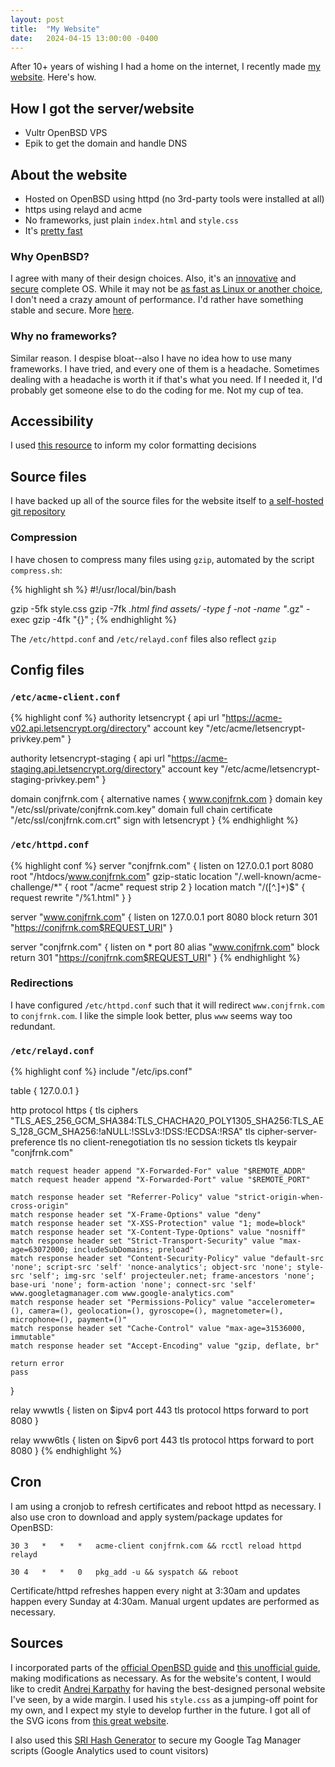 ```yaml
---
layout: post
title:  "My Website"
date:   2024-04-15 13:00:00 -0400
---
```

After 10+ years of wishing I had a home on the internet, I recently made [my website][cf-website]. Here's how.

## How I got the server/website
- Vultr OpenBSD VPS
- Epik to get the domain and handle DNS

## About the website
- Hosted on OpenBSD using httpd (no 3rd-party tools were installed at all)
- https using relayd and acme
- No frameworks, just plain `index.html` and `style.css`
- It's [pretty fast][website-speed]

### Why OpenBSD?
I agree with many of their design choices. Also, it's an [innovative][openbsd-innovations] and [secure][openbsd-security] complete OS. While it may not be [as fast as Linux or another choice][openbsd-performance], I don't need a crazy amount of performance. I'd rather have something stable and secure. More [here][openbsd-rocks].

### Why no frameworks?
Similar reason. I despise bloat--also I have no idea how to use many frameworks. I have tried, and every one of them is a headache. Sometimes dealing with a headache is worth it if that's what you need. If I needed it, I'd probably get someone else to do the coding for me. Not my cup of tea.

## Accessibility
I used [this resource][contrast-guide] to inform my color formatting decisions

## Source files
I have backed up all of the source files for the website itself to [a self-hosted git repository][git-repo]

### Compression
I have chosen to compress many files using `gzip`, automated by the script `compress.sh`:

{% highlight sh %}
#!/usr/local/bin/bash

gzip -5fk style.css
gzip -7fk *.html
find assets/ -type f -not -name "*.gz" -exec gzip -4fk "{}" \;
{% endhighlight %}

The `/etc/httpd.conf` and `/etc/relayd.conf` files also reflect `gzip`

## Config files
### `/etc/acme-client.conf`
{% highlight conf %}
authority letsencrypt {
        api url "https://acme-v02.api.letsencrypt.org/directory"
        account key "/etc/acme/letsencrypt-privkey.pem"
}

authority letsencrypt-staging {
        api url "https://acme-staging.api.letsencrypt.org/directory"
        account key "/etc/acme/letsencrypt-staging-privkey.pem"
}

domain conjfrnk.com {
       alternative names { www.conjfrnk.com }
       domain key "/etc/ssl/private/conjfrnk.com.key"
       domain full chain certificate "/etc/ssl/conjfrnk.com.crt"
       sign with letsencrypt
}
{% endhighlight %}

### `/etc/httpd.conf`
{% highlight conf %}
server "conjfrnk.com" {
	listen on 127.0.0.1 port 8080
	root "/htdocs/www.conjfrnk.com"
	gzip-static
	location "/.well-known/acme-challenge/*" {
		root "/acme"
		request strip 2
	}
 	location match "/([^.]+)$" {
  		request rewrite "/%1.html"
	}
}

server "www.conjfrnk.com" {
	listen on 127.0.0.1 port 8080
	block return 301 "https://conjfrnk.com$REQUEST_URI"
}

server "conjfrnk.com" {
	listen on * port 80
	alias "www.conjfrnk.com"
	block return 301 "https://conjfrnk.com$REQUEST_URI"
}
{% endhighlight %}

### Redirections
I have configured `/etc/httpd.conf` such that it will redirect `www.conjfrnk.com` to `conjfrnk.com`. I like the simple look better, plus `www` seems way too redundant.

### `/etc/relayd.conf`
{% highlight conf %}
include "/etc/ips.conf"

table <local> { 127.0.0.1 }

http protocol https {
    tls ciphers "TLS_AES_256_GCM_SHA384:TLS_CHACHA20_POLY1305_SHA256:TLS_AES_128_GCM_SHA256:!aNULL:!SSLv3:!DSS:!ECDSA:!RSA"
    tls cipher-server-preference
    tls no client-renegotiation
    tls no session tickets
    tls keypair "conjfrnk.com"

    match request header append "X-Forwarded-For" value "$REMOTE_ADDR"
    match request header append "X-Forwarded-Port" value "$REMOTE_PORT"

    match response header set "Referrer-Policy" value "strict-origin-when-cross-origin"
    match response header set "X-Frame-Options" value "deny"
    match response header set "X-XSS-Protection" value "1; mode=block"
    match response header set "X-Content-Type-Options" value "nosniff"
    match response header set "Strict-Transport-Security" value "max-age=63072000; includeSubDomains; preload"
    match response header set "Content-Security-Policy" value "default-src 'none'; script-src 'self' 'nonce-analytics'; object-src 'none'; style-src 'self'; img-src 'self' projecteuler.net; frame-ancestors 'none'; base-uri 'none'; form-action 'none'; connect-src 'self' www.googletagmanager.com www.google-analytics.com"
    match response header set "Permissions-Policy" value "accelerometer=(), camera=(), geolocation=(), gyroscope=(), magnetometer=(), microphone=(), payment=()"
    match response header set "Cache-Control" value "max-age=31536000, immutable"
    match response header set "Accept-Encoding" value "gzip, deflate, br"

    return error
    pass
}

relay wwwtls {
    listen on $ipv4 port 443 tls
    protocol https
    forward to <local> port 8080
}

relay www6tls {
    listen on $ipv6 port 443 tls
    protocol https
    forward to <local> port 8080
}
{% endhighlight %}

## Cron
I am using a cronjob to refresh certificates and reboot httpd as necessary. I also use cron to download and apply system/package updates for OpenBSD:

`30 3 	* 	* 	* 	acme-client conjfrnk.com && rcctl reload httpd relayd`

`30 4	*	*	0	pkg_add -u && syspatch && reboot`

Certificate/httpd refreshes happen every night at 3:30am and updates happen every Sunday at 4:30am. Manual urgent updates are performed as necessary.

## Sources
I incorporated parts of the [official OpenBSD guide][official-guide] and [this unofficial guide][unofficial-guide], making modifications as necessary. As for the website's content, I would like to credit [Andrej Karpathy][style-inspiration] for having the best-designed personal website I've seen, by a wide margin. I used his `style.css` as a jumping-off point for my own, and I expect my style to develop further in the future. I got all of the SVG icons from [this great website][svg-source].

I also used this [SRI Hash Generator][sri-hash] to secure my Google Tag Manager scripts (Google Analytics used to count visitors)

[cf-website]: https://conjfrnk.com
[official-guide]: https://www.openbsdhandbook.com/services/webserver/ssl
[unofficial-guide]: https://citizen428.net/blog/self-hosting-static-site-openbsd-httpd-relayd
[style-inspiration]: https://karpathy.ai
[svg-source]: https://www.svgrepo.com
[git-repo]: https://git.loftyields.com/connor-website/tree
[openbsd-innovations]: https://www.openbsd.org/innovations.html
[openbsd-security]: https://www.openbsd.org/security.html
[openbsd-performance]: https://news.ycombinator.com/item?id=8535150
[openbsd-rocks]: https://why-openbsd.rocks/fact
[contrast-guide]: https://dequeuniversity.com/rules/axe/4.8/color-contrast
[website-speed]: https://pagespeed.web.dev/analysis/https-conjfrnk-com/q1jkxm2u1d?hl=en&form_factor=mobile
[sri-hash]: https://www.srihash.org/
